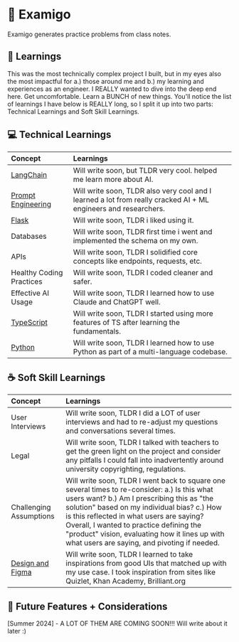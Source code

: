 # :school_satchel: Examigo

Examigo generates practice problems from class notes.

## :book: Learnings

This was the most technically complex project I built, but in my eyes also the most impactful for a.) those around me and b.) my learning and experiences as an engineer. I REALLY wanted to dive into the deep end here. Get uncomfortable. Learn a BUNCH of new things. You'll notice the list of learnings I have below is REALLY long, so I split it up into two parts: Technical Learnings and Soft Skill Learnings.

## :computer: Technical Learnings

| Concept | Learnings |
|:---|:---|
| [LangChain](https://www.langchain.com/) | Will write soon, but TLDR very cool. helped me learn more about AI.|
| [Prompt Engineering](https://platform.openai.com/docs/guides/prompt-engineering) | Will write soon, TLDR also very cool and I learned a lot from really cracked AI + ML engineers and researchers.|
| [Flask](https://flask.palletsprojects.com/en/3.0.x/) | Will write soon, TLDR i liked using it. |
| Databases | Will write soon, TLDR first time i went and implemented the schema on my own.|
| APIs | Will write soon, TLDR I solidified core concepts like endpoints, requests, etc. |
| Healthy Coding Practices | Will write soon, TLDR I coded cleaner and safer. |
| Effective AI Usage | Will write soon, TLDR I learned how to use Claude and ChatGPT well. |
| [TypeScript](https://www.typescriptlang.org/) | Will write soon, TLDR I started using more features of TS after learning the fundamentals.|
| [Python](https://www.python.org/) | Will write soon, TLDR I learned how to use Python as part of a multi-language codebase.|

## :coffee: Soft Skill Learnings

| Concept | Learnings |
|:---|:---|
| User Interviews | Will write soon, TLDR I did a LOT of user interviews and had to re-adjust my questions and conversations several times. |
| Legal | Will write soon, TLDR I talked with teachers to get the green light on the project and consider any pitfalls I could fall into inadvertently around university copyrighting, regulations. |
| Challenging Assumptions | Will write soon, TLDR I went back to square one several times to re-consider: a.) Is this what users want? b.) Am I prescribing this as "the solution" based on my individual bias? c.) How is this reflected in what users are saying? Overall, I wanted to practice defining the "product" vision, evaluating how it lines up with what users are saying, and pivoting if needed. |
| [Design and Figma](https://www.figma.com/design/) | Will write soon, TLDR I learned to take inspirations from good UIs that matched up with my use case. I took inspiration from sites like Quizlet, Khan Academy, Brilliant.org|

## :city_sunrise: Future Features + Considerations
[Summer 2024] - A LOT OF THEM ARE COMING SOON!!! Will write about it later :)
